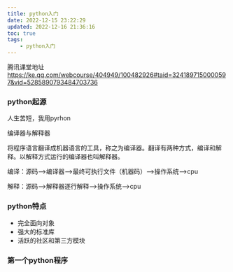 ```yaml
---
title: python入门
date: 2022-12-15 23:22:29
updated: 2022-12-16 21:36:16
toc: true
tags: 
    - python入门
---
```

腾讯课堂地址<https://ke.qq.com/webcourse/404949/100482926#taid=3241897150000597&vid=5285890793484703736>

### python起源
人生苦短，我用pyrhon

编译器与解释器

将程序语言翻译成机器语言的工具，称之为编译器。翻译有两种方式，编译和解释。以解释方式运行的编译器也叫解释器。

编译：源码-->编译器-->最终可执行文件（机器码）-->操作系统-->cpu

解释：源码-->解释器逐行解释-->操作系统-->cpu

### python特点

- 完全面向对象
- 强大的标准库
- 活跃的社区和第三方模块

### 第一个python程序
